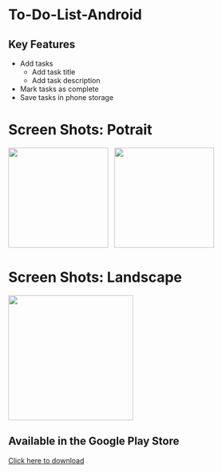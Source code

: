 # To-Do-List-Android
## Key Features
* Add tasks
  * Add task title
  * Add task description
* Mark tasks as complete
* Save tasks in phone storage

# Screen Shots: Potrait

<p float="left">
<img width=200 src = "https://lh3.googleusercontent.com/ajtXiyroZCvDgSKimh__UONiQvoRjYRq_5XqaKFIsvWhp2fNMn1RA7CuoAoAguFTdg=w2560-h1442-rw">
  &nbsp
<img width=200 src = "https://lh3.googleusercontent.com/Ll2sv95HQSzV1-e6yCFW8F4GXsmvK9zOaA97TimuzOWWuk0xRYKXoJe2kzpZGVy8bw=w2560-h1442-rw">
  &nbsp
  
  # Screen Shots: Landscape
<img height=250 src = "https://lh3.googleusercontent.com/2w8jpv3ctegDMG2yVTEFkqixbf-rB69TNY5NMicFIrkcq_NDwF-SYetAzHXntcj2vuM=w2560-h1442-rw">  
</p>


## Available in the Google Play Store
[Click here to download](https://play.google.com/store/apps/details?id=com.weldaregay.abel.todolist)

